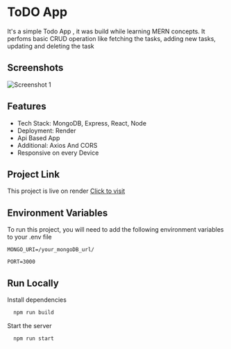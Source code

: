 
# ToDO App

It's a simple Todo App , it was build while learning MERN concepts. It perfoms basic CRUD operation like fetching the tasks, adding new tasks, updating and deleting the task
## Screenshots


![Screenshot 1](https://drive.google.com/file/uc?id=1n4yhUNLq0HKKwEwuYnfzX04TU1Zg6Muw)

## Features

- Tech Stack: MongoDB, Express, React, Node
- Deployment: Render
- Api Based App
- Additional: Axios And CORS
- Responsive on every Device

## Project Link
This project is live on render [Click to visit](https://todoapp-tzrk.onrender.com/)

## Environment Variables

To run this project, you will need to add the following environment variables to your .env file

`MONGO_URI=/your_mongoDB_url/`

`PORT=3000`


## Run Locally


Install dependencies

```bash
  npm run build
```

Start the server

```bash
  npm run start
```

